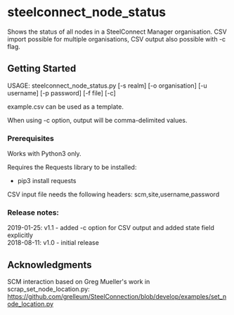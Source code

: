 # steelconnect_node_status
Shows the status of all nodes in a SteelConnect Manager organisation. CSV import possible for multiple organisations, CSV output also possible with -c flag.

## Getting Started
USAGE:
    steelconnect_node_status.py [-s realm] [-o organisation] [-u username] [-p password] [-f file] [-c]

example.csv can be used as a template.

When using -c option, output will be comma-delimited values.

### Prerequisites
Works with Python3 only.

Requires the Requests library to be installed:
- pip3 install requests

CSV input file needs the following headers:
    scm,site,username,password

### Release notes:
2019-01-25: v1.1 - added -c option for CSV output and added state field explicitly  
2018-08-11: v1.0 - initial release

## Acknowledgments
SCM interaction based on Greg Mueller's work in scrap_set_node_location.py:
https://github.com/grelleum/SteelConnection/blob/develop/examples/set_node_location.py